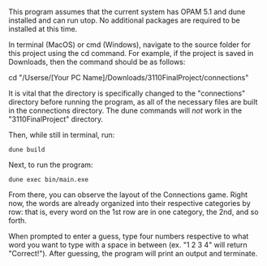 This program assumes that the current system has OPAM 5.1 and dune installed and can run utop. No additional
packages are required to be installed at this time. 

In terminal (MacOS) or cmd (Windows), navigate to the source folder for this project using the cd command. For example, if the project is saved in Downloads, then the command should be as follows:

cd "/Userse/[Your PC Name]/Downloads/3110FinalProject/connections"

It is vital that the directory is specifically changed to the "connections" directory before running
the program, as all of the necessary files are built in the connections directory. The dune commands will
*not* work in the "3110FinalProject" directory.

Then, while still in terminal, run:

`dune build`

Next, to run the program:

`dune exec bin/main.exe`

From there, you can observe the layout of the Connections game. Right now, the words are already organized
into their respective categories by row: that is, every word on the 1st row are in one category, the 2nd,
and so forth. 

When prompted to enter a guess, type four numbers respective to what word you want to type with a space in between (ex. "1 2 3 4" will return "Correct!"). After guessing, the program will print an output and terminate.